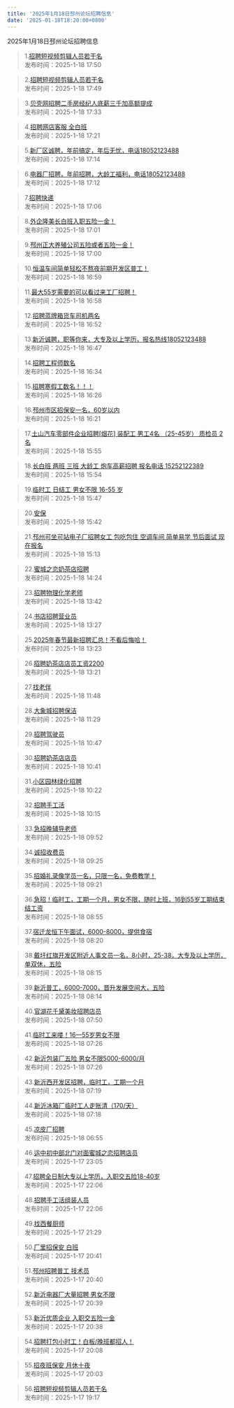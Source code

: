```yaml
---
title: '2025年1月18日邳州论坛招聘信息'
date: '2025-01-18T18:20:00+0800'
---
```

2025年1月18日邳州论坛招聘信息
<!--more-->
>1.[招聘短视频剪辑人员若干名](https://www.pzzc.net/forum.php?mod=viewthread&tid=10484913)<br>
>发布时间：2025-1-18 17:50

>2.[招聘短视频剪辑人员若干名](https://www.pzzc.net/forum.php?mod=viewthread&tid=10484912)<br>
>发布时间：2025-1-18 17:49

>3.[贝壳网招聘二手房经纪人底薪三千加高额提成](https://www.pzzc.net/forum.php?mod=viewthread&tid=10484911)<br>
>发布时间：2025-1-18 17:33

>4.[招聘网店客服 全白班](https://www.pzzc.net/forum.php?mod=viewthread&tid=10484910)<br>
>发布时间：2025-1-18 17:21

>5.[新厂区诚聘，年前搞定，年后无忧，电话18052123488](https://www.pzzc.net/forum.php?mod=viewthread&tid=10484907)<br>
>发布时间：2025-1-18 17:14

>6.[电器厂招聘，年前招聘，大龄工福利，电话18052123488](https://www.pzzc.net/forum.php?mod=viewthread&tid=10484906)<br>
>发布时间：2025-1-18 17:12

>7.[招聘快递](https://www.pzzc.net/forum.php?mod=viewthread&tid=10484904)<br>
>发布时间：2025-1-18 17:06

>8.[外企隆美长白班入职五险一金！](https://www.pzzc.net/forum.php?mod=viewthread&tid=10484903)<br>
>发布时间：2025-1-18 17:01

>9.[邳州正大养殖公司五险或者五险一金！](https://www.pzzc.net/forum.php?mod=viewthread&tid=10484902)<br>
>发布时间：2025-1-18 17:00

>10.[恒温车间简单轻松不熬夜前期开发区普工！](https://www.pzzc.net/forum.php?mod=viewthread&tid=10484901)<br>
>发布时间：2025-1-18 16:59

>11.[最大55岁需要的可以看过来工厂招聘！](https://www.pzzc.net/forum.php?mod=viewthread&tid=10484900)<br>
>发布时间：2025-1-18 16:58

>12.[招聘蓝牌箱货车司机两名](https://www.pzzc.net/forum.php?mod=viewthread&tid=10484899)<br>
>发布时间：2025-1-18 16:52

>13.[新沂诚聘，职等你来，大专及以上学历，报名热线18052123488](https://www.pzzc.net/forum.php?mod=viewthread&tid=10484898)<br>
>发布时间：2025-1-18 16:47

>14.[招聘工程师数名](https://www.pzzc.net/forum.php?mod=viewthread&tid=10484897)<br>
>发布时间：2025-1-18 16:34

>15.[招聘寒假工数名！！！](https://www.pzzc.net/forum.php?mod=viewthread&tid=10484895)<br>
>发布时间：2025-1-18 16:26

>16.[邳州市区招保安一名，60岁以内](https://www.pzzc.net/forum.php?mod=viewthread&tid=10484893)<br>
>发布时间：2025-1-18 16:21

>17.[土山汽车零部件企业招聘[烟花]
装配工 男工4名 （25-45岁）
质检员 2名](https://www.pzzc.net/forum.php?mod=viewthread&tid=10484891)<br>
>发布时间：2025-1-18 15:55

>18.[长白班 两班 三班 大龄工 炮车高薪招聘 报名电话 15252122389](https://www.pzzc.net/forum.php?mod=viewthread&tid=10484890)<br>
>发布时间：2025-1-18 15:54

>19.[临时工 日结工 男女不限 16-55 岁](https://www.pzzc.net/forum.php?mod=viewthread&tid=10484888)<br>
>发布时间：2025-1-18 15:47

>20.[安保](https://www.pzzc.net/forum.php?mod=viewthread&tid=10484887)<br>
>发布时间：2025-1-18 15:42

>21.[邳州可坐可站电子厂招聘女工 包吃包住 空调车间 简单易学 节后面试 现在报名](https://www.pzzc.net/forum.php?mod=viewthread&tid=10484886)<br>
>发布时间：2025-1-18 15:13

>22.[蜜城之恋奶茶店招聘](https://www.pzzc.net/forum.php?mod=viewthread&tid=10484879)<br>
>发布时间：2025-1-18 14:24

>23.[招聘物理化学老师](https://www.pzzc.net/forum.php?mod=viewthread&tid=10484872)<br>
>发布时间：2025-1-18 13:42

>24.[书店招聘营业员](https://www.pzzc.net/forum.php?mod=viewthread&tid=10484871)<br>
>发布时间：2025-1-18 13:27

>25.[2025年春节最新招聘汇总！不看后悔哈！](https://www.pzzc.net/forum.php?mod=viewthread&tid=10484868)<br>
>发布时间：2025-1-18 13:23

>26.[招聘奶茶店店员工资2200](https://www.pzzc.net/forum.php?mod=viewthread&tid=10484867)<br>
>发布时间：2025-1-18 13:21

>27.[找老伴](https://www.pzzc.net/forum.php?mod=viewthread&tid=10484855)<br>
>发布时间：2025-1-18 11:48

>28.[大象城招聘保洁](https://www.pzzc.net/forum.php?mod=viewthread&tid=10484853)<br>
>发布时间：2025-1-18 11:29

>29.[招聘驾驶员](https://www.pzzc.net/forum.php?mod=viewthread&tid=10484851)<br>
>发布时间：2025-1-18 10:47

>30.[招聘奶茶店店员](https://www.pzzc.net/forum.php?mod=viewthread&tid=10484850)<br>
>发布时间：2025-1-18 10:41

>31.[小区园林绿化招聘](https://www.pzzc.net/forum.php?mod=viewthread&tid=10484846)<br>
>发布时间：2025-1-18 10:22

>32.[招聘手工活](https://www.pzzc.net/forum.php?mod=viewthread&tid=10484844)<br>
>发布时间：2025-1-18 10:15

>33.[急招晚辅导老师](https://www.pzzc.net/forum.php?mod=viewthread&tid=10484838)<br>
>发布时间：2025-1-18 09:52

>34.[诚招收费员](https://www.pzzc.net/forum.php?mod=viewthread&tid=10484833)<br>
>发布时间：2025-1-18 09:25

>35.[招婚礼录像学员一名，只限一名，免费教学！](https://www.pzzc.net/forum.php?mod=viewthread&tid=10484831)<br>
>发布时间：2025-1-18 09:21

>36.[急招！临时工，工期一个月，男女不限，随时上班，16到55岁工期结束结工资](https://www.pzzc.net/forum.php?mod=viewthread&tid=10484827)<br>
>发布时间：2025-1-18 08:55

>37.[宿迁龙恒下午面试，6000-8000，提供食宿](https://www.pzzc.net/forum.php?mod=viewthread&tid=10484824)<br>
>发布时间：2025-1-18 08:20

>38.[戴圩红旗开发区附近人事文员一名，8小时，25-38，大专及以上学历，单双休，五险](https://www.pzzc.net/forum.php?mod=viewthread&tid=10484823)<br>
>发布时间：2025-1-18 08:15

>39.[新沂普工，6000-7000，晋升发展空间大，五险](https://www.pzzc.net/forum.php?mod=viewthread&tid=10484822)<br>
>发布时间：2025-1-18 08:14

>40.[官湖花千黛美妆招聘店员](https://www.pzzc.net/forum.php?mod=viewthread&tid=10484818)<br>
>发布时间：2025-1-18 07:50

>41.[临时工来喽！16—55岁男女不限](https://www.pzzc.net/forum.php?mod=viewthread&tid=10484816)<br>
>发布时间：2025-1-18 07:26

>42.[新沂包装厂五险 男女不限5000-6000/月](https://www.pzzc.net/forum.php?mod=viewthread&tid=10484815)<br>
>发布时间：2025-1-18 07:26

>43.[新沂西开发区招聘，临时工，工期一个月](https://www.pzzc.net/forum.php?mod=viewthread&tid=10484811)<br>
>发布时间：2025-1-18 07:19

>44.[新沂冰箱厂临时工人走账清（170/天）](https://www.pzzc.net/forum.php?mod=viewthread&tid=10484810)<br>
>发布时间：2025-1-18 07:18

>45.[凉皮厂招聘](https://www.pzzc.net/forum.php?mod=viewthread&tid=10484808)<br>
>发布时间：2025-1-18 06:55

>46.[运中初中部北门对面蜜城之恋招聘店员](https://www.pzzc.net/forum.php?mod=viewthread&tid=10484798)<br>
>发布时间：2025-1-17 23:05

>47.[招聘全日制大专以上学历，入职交五险18-40岁](https://www.pzzc.net/forum.php?mod=viewthread&tid=10484796)<br>
>发布时间：2025-1-17 22:06

>48.[招聘手工活组装人员](https://www.pzzc.net/forum.php?mod=viewthread&tid=10484795)<br>
>发布时间：2025-1-17 22:06

>49.[找西餐厨师](https://www.pzzc.net/forum.php?mod=viewthread&tid=10484791)<br>
>发布时间：2025-1-17 21:29

>50.[厂里招保安  白班](https://www.pzzc.net/forum.php?mod=viewthread&tid=10484784)<br>
>发布时间：2025-1-17 20:41

>51.[邳州招聘普工  技术员](https://www.pzzc.net/forum.php?mod=viewthread&tid=10484783)<br>
>发布时间：2025-1-17 20:40

>52.[新沂电器厂大量招聘 男女不限](https://www.pzzc.net/forum.php?mod=viewthread&tid=10484782)<br>
>发布时间：2025-1-17 20:39

>53.[新沂优质企业 入职交五险一金](https://www.pzzc.net/forum.php?mod=viewthread&tid=10484781)<br>
>发布时间：2025-1-17 20:38

>54.[招聘打包小时工！白板/晚班都招人！](https://www.pzzc.net/forum.php?mod=viewthread&tid=10484775)<br>
>发布时间：2025-1-17 20:08

>55.[招夜班保安 月休十夜](https://www.pzzc.net/forum.php?mod=viewthread&tid=10484774)<br>
>发布时间：2025-1-17 20:03

>56.[招聘短视频剪辑人员若干名](https://www.pzzc.net/forum.php?mod=viewthread&tid=10484772)<br>
>发布时间：2025-1-17 19:17

